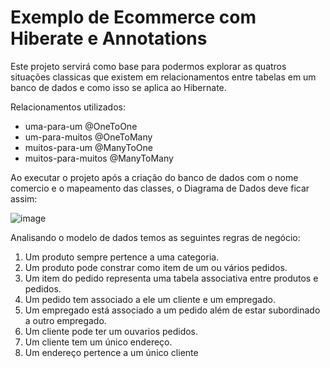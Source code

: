 # Exemplo de Ecommerce com Hiberate e Annotations

Este projeto servirá como base para podermos explorar as quatros situações classicas que existem em relacionamentos entre tabelas em um banco de dados e como isso se aplica ao Hibernate.

Relacionamentos utilizados:

* uma-para-um           @OneToOne
* um-para-muitos        @OneToMany
* muitos-para-um        @ManyToOne
* muitos-para-muitos    @ManyToMany

Ao executar o projeto após a criação do banco de dados com o nome comercio e o mapeamento das classes, o Diagrama de Dados deve ficar assim:

![image](https://user-images.githubusercontent.com/10384482/166235996-d695a476-fd69-4c5a-8e96-3be900dfb9d8.png)

Analisando o modelo de dados temos as seguintes regras de negócio:

1. Um produto sempre pertence a uma categoria.
2. Um produto pode constrar como item de um ou vários pedidos.
3. Um item do pedido representa uma tabela associativa entre produtos e pedidos.
4. Um pedido tem associado a ele um cliente e um empregado.
5. Um empregado está associado a um pedido além de estar subordinado a outro empregado.
6. Um cliente pode ter um ouvarios pedidos.
7. Um cliente tem um único endereço.
8. Um endereço pertence a um único cliente
